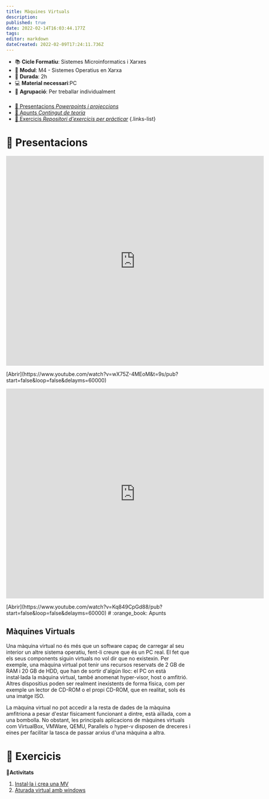 ```yaml
---
title: Màquines Virtuals
description: 
published: true
date: 2022-02-14T16:03:44.177Z
tags: 
editor: markdown
dateCreated: 2022-02-09T17:24:11.736Z
---
```


- :books: **Cicle Formatiu**: Sistemes Microinformatics i Xarxes
- :notebook_with_decorative_cover: **Modul**: M4 - Sistemes Operatius en Xarxa
- :calendar: **Durada**: 2h
- :computer: **Material necessari**:PC
- :busts_in_silhouette: **Agrupació**: Per treballar individualment

###

- [:cinema: Presentacions *Powerpoints i projeccions*](#presentacions) 
- [:orange_book: Apunts *Contingut de teoria*](#apunts)
- [:pencil: Exercicis *Repositori d'exercicis per prácticar*](#exercicis)
{.links-list}

# :cinema: Presentacions
<p align="center"><iframe src="https://www.youtube.com/watch?v=wX75Z-4MEoM/embed?start=false&loop=false&delayms=3000" frameborder="0" width="700" height="569" allowfullscreen="true" mozallowfullscreen="true" webkitallowfullscreen="true"></iframe></p>
[Abrir](https://www.youtube.com/watch?v=wX75Z-4MEoM&t=9s/pub?start=false&loop=false&delayms=60000)

<p align="center"><iframe src="https://www.youtube.com/watch?v=Kq849CpGd88/embed?start=false&loop=false&delayms=3000" frameborder="0" width="700" height="569" allowfullscreen="true" mozallowfullscreen="true" webkitallowfullscreen="true"></iframe></p>
[Abrir](https://www.youtube.com/watch?v=Kq849CpGd88/pub?start=false&loop=false&delayms=60000)
# :orange_book: Apunts

## Màquines Virtuals

Una màquina virtual no és més que un software capaç de carregar al seu interior un altre sistema operatiu, fent-li creure que és un PC real.
El fet que els seus components siguin virtuals no vol dir que no existexin. Per exemple, una màquina virtual pot tenir uns recursos reservats de 2 GB de RAM i 20 GB de HDD, que han de sortir d'algún lloc: el PC on està instal·lada la màquina virtual, també anomenat hyper-visor, host o amfitrió. Altres dispositius poden ser realment inexistents de forma física, com per exemple un lector de CD-ROM o el propi CD-ROM, que en realitat, sols és una imatge ISO.

La màquina virtual no pot accedir a la resta de dades de la màquina amfitriona a pesar d'estar físicament funcionant a dintre, està aïllada, com a una bombolla. No obstant, les principals aplicacions de màquines virtuals com VirtualBox, VMWare, QEMU, Parallels o hyper-v disposen de dreceres i eines per facilitar la tasca de passar arxius d'una màquina a altra.



# :pencil: Exercicis
  **:thought_balloon:Activitats**
  
1. [Instal·la i crea una MV](VM)
2. [Aturada virtual amb windows](aturada)

